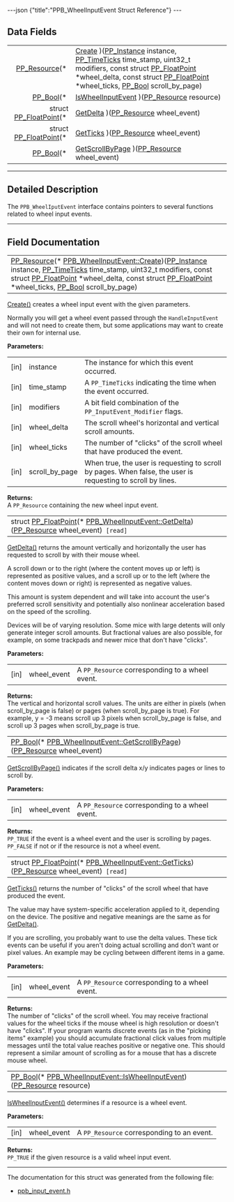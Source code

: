 ---json {"title":"PPB\_WheelInputEvent Struct Reference"} ---

Data Fields
-----------

<table><tbody><tr class="odd"><td style="text-align: right;"><a href="/docs/native-client/pepper_dev/c/group___typedefs#gafdc3895ee80f4750d0d95ae1b677e9b7" class="el">PP_Resource</a>(* </td><td><a href="/docs/native-client/pepper_dev/c/struct_p_p_b___wheel_input_event__1__0#ab9058129b7d0988881f1eea9734e4a4d" class="el">Create</a> )(<a href="/docs/native-client/pepper_dev/c/group___typedefs#ga89b662403e6a687bb914b80114c0d19d" class="el">PP_Instance</a> instance, <a href="/docs/native-client/pepper_dev/c/group___typedefs#ga71cb1042cdeb38d7881b121f3b09ce94" class="el">PP_TimeTicks</a> time_stamp, uint32_t modifiers, const struct <a href="/docs/native-client/pepper_dev/c/struct_p_p___float_point/" class="el">PP_FloatPoint</a> *wheel_delta, const struct <a href="/docs/native-client/pepper_dev/c/struct_p_p___float_point/" class="el">PP_FloatPoint</a> *wheel_ticks, <a href="/docs/native-client/pepper_dev/c/group___enums#ga4f272d99be14aacafe08dfd4ef830918" class="el">PP_Bool</a> scroll_by_page)</td></tr><tr class="even"><td style="text-align: right;"><a href="/docs/native-client/pepper_dev/c/group___enums#ga4f272d99be14aacafe08dfd4ef830918" class="el">PP_Bool</a>(* </td><td><a href="/docs/native-client/pepper_dev/c/struct_p_p_b___wheel_input_event__1__0#aa67dcdcd6b98c48f5564987a0b080c13" class="el">IsWheelInputEvent</a> )(<a href="/docs/native-client/pepper_dev/c/group___typedefs#gafdc3895ee80f4750d0d95ae1b677e9b7" class="el">PP_Resource</a> resource)</td></tr><tr class="odd"><td style="text-align: right;">struct <a href="/docs/native-client/pepper_dev/c/struct_p_p___float_point/" class="el">PP_FloatPoint</a>(* </td><td><a href="/docs/native-client/pepper_dev/c/struct_p_p_b___wheel_input_event__1__0#a7a6b1fb017bb6d872b014def298f70db" class="el">GetDelta</a> )(<a href="/docs/native-client/pepper_dev/c/group___typedefs#gafdc3895ee80f4750d0d95ae1b677e9b7" class="el">PP_Resource</a> wheel_event)</td></tr><tr class="even"><td style="text-align: right;">struct <a href="/docs/native-client/pepper_dev/c/struct_p_p___float_point/" class="el">PP_FloatPoint</a>(* </td><td><a href="/docs/native-client/pepper_dev/c/struct_p_p_b___wheel_input_event__1__0#acc7a5e1f0cfe6481ccc33bbb3b06cd33" class="el">GetTicks</a> )(<a href="/docs/native-client/pepper_dev/c/group___typedefs#gafdc3895ee80f4750d0d95ae1b677e9b7" class="el">PP_Resource</a> wheel_event)</td></tr><tr class="odd"><td style="text-align: right;"><a href="/docs/native-client/pepper_dev/c/group___enums#ga4f272d99be14aacafe08dfd4ef830918" class="el">PP_Bool</a>(* </td><td><a href="/docs/native-client/pepper_dev/c/struct_p_p_b___wheel_input_event__1__0#a51ceeec58953923770768c283405612b" class="el">GetScrollByPage</a> )(<a href="/docs/native-client/pepper_dev/c/group___typedefs#gafdc3895ee80f4750d0d95ae1b677e9b7" class="el">PP_Resource</a> wheel_event)</td></tr></tbody></table>

------------------------------------------------------------------------

<span id="details" class="anchor" style="margin: 0;"></span>

Detailed Description
--------------------

The `PPB_WheelIputEvent` interface contains pointers to several functions related to wheel input events.

------------------------------------------------------------------------

Field Documentation
-------------------

<span id="ab9058129b7d0988881f1eea9734e4a4d" class="anchor" style="margin: 0;"></span>

<table><tbody><tr class="odd"><td><a href="/docs/native-client/pepper_dev/c/group___typedefs#gafdc3895ee80f4750d0d95ae1b677e9b7" class="el">PP_Resource</a>(* <a href="/docs/native-client/pepper_dev/c/struct_p_p_b___wheel_input_event__1__0#ab9058129b7d0988881f1eea9734e4a4d" class="el">PPB_WheelInputEvent::Create</a>)(<a href="/docs/native-client/pepper_dev/c/group___typedefs#ga89b662403e6a687bb914b80114c0d19d" class="el">PP_Instance</a> instance, <a href="/docs/native-client/pepper_dev/c/group___typedefs#ga71cb1042cdeb38d7881b121f3b09ce94" class="el">PP_TimeTicks</a> time_stamp, uint32_t modifiers, const struct <a href="/docs/native-client/pepper_dev/c/struct_p_p___float_point/" class="el">PP_FloatPoint</a> *wheel_delta, const struct <a href="/docs/native-client/pepper_dev/c/struct_p_p___float_point/" class="el">PP_FloatPoint</a> *wheel_ticks, <a href="/docs/native-client/pepper_dev/c/group___enums#ga4f272d99be14aacafe08dfd4ef830918" class="el">PP_Bool</a> scroll_by_page)</td></tr></tbody></table>

<a href="/docs/native-client/pepper_dev/c/struct_p_p_b___wheel_input_event__1__0#ab9058129b7d0988881f1eea9734e4a4d" class="el" title="Create() creates a wheel input event with the given parameters.">Create()</a> creates a wheel input event with the given parameters.

Normally you will get a wheel event passed through the `HandleInputEvent` and will not need to create them, but some applications may want to create their own for internal use.

**Parameters:**  
<table><tbody><tr class="odd"><td>[in]</td><td>instance</td><td>The instance for which this event occurred.</td></tr><tr class="even"><td>[in]</td><td>time_stamp</td><td>A <code>PP_TimeTicks</code> indicating the time when the event occurred.</td></tr><tr class="odd"><td>[in]</td><td>modifiers</td><td>A bit field combination of the <code>PP_InputEvent_Modifier</code> flags.</td></tr><tr class="even"><td>[in]</td><td>wheel_delta</td><td>The scroll wheel's horizontal and vertical scroll amounts.</td></tr><tr class="odd"><td>[in]</td><td>wheel_ticks</td><td>The number of "clicks" of the scroll wheel that have produced the event.</td></tr><tr class="even"><td>[in]</td><td>scroll_by_page</td><td>When true, the user is requesting to scroll by pages. When false, the user is requesting to scroll by lines.</td></tr></tbody></table>

<!-- -->

**Returns:**  
A `PP_Resource` containing the new wheel input event.

<span id="a7a6b1fb017bb6d872b014def298f70db" class="anchor" style="margin: 0;"></span>

<table><tbody><tr class="odd"><td>struct <a href="/docs/native-client/pepper_dev/c/struct_p_p___float_point/" class="el">PP_FloatPoint</a>(* <a href="/docs/native-client/pepper_dev/c/struct_p_p_b___wheel_input_event__1__0#a7a6b1fb017bb6d872b014def298f70db" class="el">PPB_WheelInputEvent::GetDelta</a>)(<a href="/docs/native-client/pepper_dev/c/group___typedefs#gafdc3895ee80f4750d0d95ae1b677e9b7" class="el">PP_Resource</a> wheel_event)<code> [read]</code></td></tr></tbody></table>

<a href="/docs/native-client/pepper_dev/c/struct_p_p_b___wheel_input_event__1__0#a7a6b1fb017bb6d872b014def298f70db" class="el" title="GetDelta() returns the amount vertically and horizontally the user has requested to scroll by with th...">GetDelta()</a> returns the amount vertically and horizontally the user has requested to scroll by with their mouse wheel.

A scroll down or to the right (where the content moves up or left) is represented as positive values, and a scroll up or to the left (where the content moves down or right) is represented as negative values.

This amount is system dependent and will take into account the user's preferred scroll sensitivity and potentially also nonlinear acceleration based on the speed of the scrolling.

Devices will be of varying resolution. Some mice with large detents will only generate integer scroll amounts. But fractional values are also possible, for example, on some trackpads and newer mice that don't have "clicks".

**Parameters:**  
<table><tbody><tr class="odd"><td>[in]</td><td>wheel_event</td><td>A <code>PP_Resource</code> corresponding to a wheel event.</td></tr></tbody></table>

<!-- -->

**Returns:**  
The vertical and horizontal scroll values. The units are either in pixels (when scroll\_by\_page is false) or pages (when scroll\_by\_page is true). For example, y = -3 means scroll up 3 pixels when scroll\_by\_page is false, and scroll up 3 pages when scroll\_by\_page is true.

<span id="a51ceeec58953923770768c283405612b" class="anchor" style="margin: 0;"></span>

<table><tbody><tr class="odd"><td><a href="/docs/native-client/pepper_dev/c/group___enums#ga4f272d99be14aacafe08dfd4ef830918" class="el">PP_Bool</a>(* <a href="/docs/native-client/pepper_dev/c/struct_p_p_b___wheel_input_event__1__0#a51ceeec58953923770768c283405612b" class="el">PPB_WheelInputEvent::GetScrollByPage</a>)(<a href="/docs/native-client/pepper_dev/c/group___typedefs#gafdc3895ee80f4750d0d95ae1b677e9b7" class="el">PP_Resource</a> wheel_event)</td></tr></tbody></table>

<a href="/docs/native-client/pepper_dev/c/struct_p_p_b___wheel_input_event__1__0#a51ceeec58953923770768c283405612b" class="el" title="GetScrollByPage() indicates if the scroll delta x/y indicates pages or lines to scroll by...">GetScrollByPage()</a> indicates if the scroll delta x/y indicates pages or lines to scroll by.

**Parameters:**  
<table><tbody><tr class="odd"><td>[in]</td><td>wheel_event</td><td>A <code>PP_Resource</code> corresponding to a wheel event.</td></tr></tbody></table>

<!-- -->

**Returns:**  
`PP_TRUE` if the event is a wheel event and the user is scrolling by pages. `PP_FALSE` if not or if the resource is not a wheel event.

<span id="acc7a5e1f0cfe6481ccc33bbb3b06cd33" class="anchor" style="margin: 0;"></span>

<table><tbody><tr class="odd"><td>struct <a href="/docs/native-client/pepper_dev/c/struct_p_p___float_point/" class="el">PP_FloatPoint</a>(* <a href="/docs/native-client/pepper_dev/c/struct_p_p_b___wheel_input_event__1__0#acc7a5e1f0cfe6481ccc33bbb3b06cd33" class="el">PPB_WheelInputEvent::GetTicks</a>)(<a href="/docs/native-client/pepper_dev/c/group___typedefs#gafdc3895ee80f4750d0d95ae1b677e9b7" class="el">PP_Resource</a> wheel_event)<code> [read]</code></td></tr></tbody></table>

<a href="/docs/native-client/pepper_dev/c/struct_p_p_b___wheel_input_event__1__0#acc7a5e1f0cfe6481ccc33bbb3b06cd33" class="el" title="GetTicks() returns the number of &quot;clicks&quot; of the scroll wheel that have produced the event...">GetTicks()</a> returns the number of "clicks" of the scroll wheel that have produced the event.

The value may have system-specific acceleration applied to it, depending on the device. The positive and negative meanings are the same as for <a href="/docs/native-client/pepper_dev/c/struct_p_p_b___wheel_input_event__1__0#a7a6b1fb017bb6d872b014def298f70db" class="el" title="GetDelta() returns the amount vertically and horizontally the user has requested to scroll by with th...">GetDelta()</a>.

If you are scrolling, you probably want to use the delta values. These tick events can be useful if you aren't doing actual scrolling and don't want or pixel values. An example may be cycling between different items in a game.

**Parameters:**  
<table><tbody><tr class="odd"><td>[in]</td><td>wheel_event</td><td>A <code>PP_Resource</code> corresponding to a wheel event.</td></tr></tbody></table>

<!-- -->

**Returns:**  
The number of "clicks" of the scroll wheel. You may receive fractional values for the wheel ticks if the mouse wheel is high resolution or doesn't have "clicks". If your program wants discrete events (as in the "picking items" example) you should accumulate fractional click values from multiple messages until the total value reaches positive or negative one. This should represent a similar amount of scrolling as for a mouse that has a discrete mouse wheel.

<span id="aa67dcdcd6b98c48f5564987a0b080c13" class="anchor" style="margin: 0;"></span>

<table><tbody><tr class="odd"><td><a href="/docs/native-client/pepper_dev/c/group___enums#ga4f272d99be14aacafe08dfd4ef830918" class="el">PP_Bool</a>(* <a href="/docs/native-client/pepper_dev/c/struct_p_p_b___wheel_input_event__1__0#aa67dcdcd6b98c48f5564987a0b080c13" class="el">PPB_WheelInputEvent::IsWheelInputEvent</a>)(<a href="/docs/native-client/pepper_dev/c/group___typedefs#gafdc3895ee80f4750d0d95ae1b677e9b7" class="el">PP_Resource</a> resource)</td></tr></tbody></table>

<a href="/docs/native-client/pepper_dev/c/struct_p_p_b___wheel_input_event__1__0#aa67dcdcd6b98c48f5564987a0b080c13" class="el" title="IsWheelInputEvent() determines if a resource is a wheel event.">IsWheelInputEvent()</a> determines if a resource is a wheel event.

**Parameters:**  
<table><tbody><tr class="odd"><td>[in]</td><td>wheel_event</td><td>A <code>PP_Resource</code> corresponding to an event.</td></tr></tbody></table>

<!-- -->

**Returns:**  
`PP_TRUE` if the given resource is a valid wheel input event.

------------------------------------------------------------------------

The documentation for this struct was generated from the following file:

-   <a href="/docs/native-client/pepper_dev/c/ppb__input__event_8h/" class="el">ppb_input_event.h</a>
